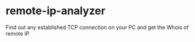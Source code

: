 # remote-ip-analyzer
Find out any established TCP connection on your PC and get the Whois of remote IP
